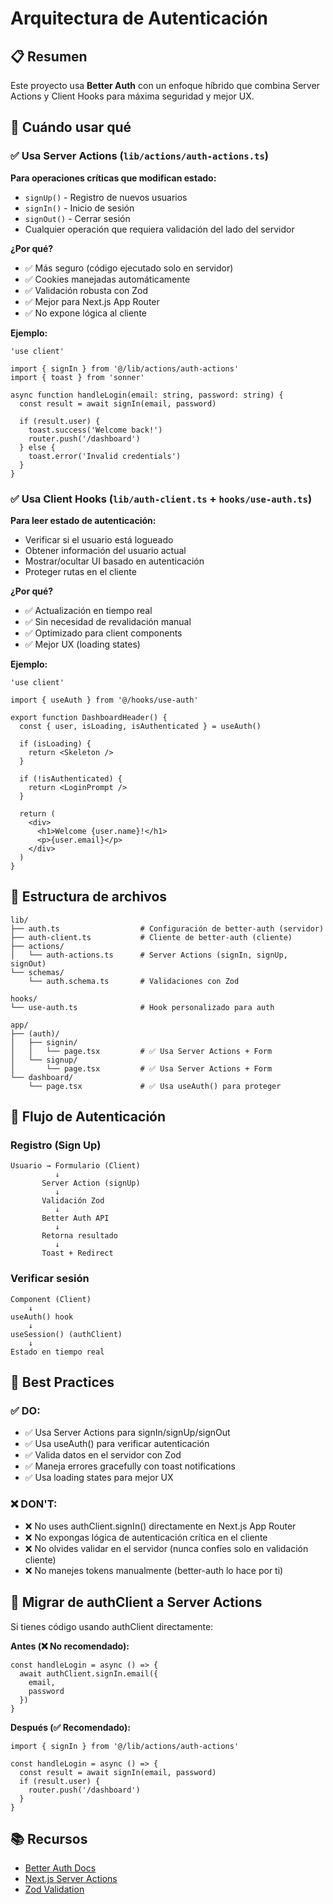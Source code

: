 # Arquitectura de Autenticación

## 📋 Resumen

Este proyecto usa **Better Auth** con un enfoque híbrido que combina Server Actions y Client Hooks para máxima seguridad y mejor UX.

## 🎯 Cuándo usar qué

### ✅ Usa Server Actions (`lib/actions/auth-actions.ts`)

**Para operaciones críticas que modifican estado:**
- `signUp()` - Registro de nuevos usuarios
- `signIn()` - Inicio de sesión
- `signOut()` - Cerrar sesión
- Cualquier operación que requiera validación del lado del servidor

**¿Por qué?**
- ✅ Más seguro (código ejecutado solo en servidor)
- ✅ Cookies manejadas automáticamente
- ✅ Validación robusta con Zod
- ✅ Mejor para Next.js App Router
- ✅ No expone lógica al cliente

**Ejemplo:**
```tsx
'use client'

import { signIn } from '@/lib/actions/auth-actions'
import { toast } from 'sonner'

async function handleLogin(email: string, password: string) {
  const result = await signIn(email, password)
  
  if (result.user) {
    toast.success('Welcome back!')
    router.push('/dashboard')
  } else {
    toast.error('Invalid credentials')
  }
}
```

### ✅ Usa Client Hooks (`lib/auth-client.ts` + `hooks/use-auth.ts`)

**Para leer estado de autenticación:**
- Verificar si el usuario está logueado
- Obtener información del usuario actual
- Mostrar/ocultar UI basado en autenticación
- Proteger rutas en el cliente

**¿Por qué?**
- ✅ Actualización en tiempo real
- ✅ Sin necesidad de revalidación manual
- ✅ Optimizado para client components
- ✅ Mejor UX (loading states)

**Ejemplo:**
```tsx
'use client'

import { useAuth } from '@/hooks/use-auth'

export function DashboardHeader() {
  const { user, isLoading, isAuthenticated } = useAuth()

  if (isLoading) {
    return <Skeleton />
  }

  if (!isAuthenticated) {
    return <LoginPrompt />
  }

  return (
    <div>
      <h1>Welcome {user.name}!</h1>
      <p>{user.email}</p>
    </div>
  )
}
```

## 📁 Estructura de archivos

```
lib/
├── auth.ts                  # Configuración de better-auth (servidor)
├── auth-client.ts           # Cliente de better-auth (cliente)
├── actions/
│   └── auth-actions.ts      # Server Actions (signIn, signUp, signOut)
└── schemas/
    └── auth.schema.ts       # Validaciones con Zod

hooks/
└── use-auth.ts              # Hook personalizado para auth

app/
├── (auth)/
│   ├── signin/
│   │   └── page.tsx         # ✅ Usa Server Actions + Form
│   └── signup/
│       └── page.tsx         # ✅ Usa Server Actions + Form
└── dashboard/
    └── page.tsx             # ✅ Usa useAuth() para proteger
```

## 🔐 Flujo de Autenticación

### Registro (Sign Up)
```
Usuario → Formulario (Client)
          ↓
       Server Action (signUp)
          ↓
       Validación Zod
          ↓
       Better Auth API
          ↓
       Retorna resultado
          ↓
       Toast + Redirect
```

### Verificar sesión
```
Component (Client)
    ↓
useAuth() hook
    ↓
useSession() (authClient)
    ↓
Estado en tiempo real
```

## 🚀 Best Practices

### ✅ DO:
- ✅ Usa Server Actions para signIn/signUp/signOut
- ✅ Usa useAuth() para verificar autenticación
- ✅ Valida datos en el servidor con Zod
- ✅ Maneja errores gracefully con toast notifications
- ✅ Usa loading states para mejor UX

### ❌ DON'T:
- ❌ No uses authClient.signIn() directamente en Next.js App Router
- ❌ No expongas lógica de autenticación crítica en el cliente
- ❌ No olvides validar en el servidor (nunca confíes solo en validación cliente)
- ❌ No manejes tokens manualmente (better-auth lo hace por ti)

## 🔄 Migrar de authClient a Server Actions

Si tienes código usando authClient directamente:

**Antes (❌ No recomendado):**
```tsx
const handleLogin = async () => {
  await authClient.signIn.email({
    email,
    password
  })
}
```

**Después (✅ Recomendado):**
```tsx
import { signIn } from '@/lib/actions/auth-actions'

const handleLogin = async () => {
  const result = await signIn(email, password)
  if (result.user) {
    router.push('/dashboard')
  }
}
```

## 📚 Recursos

- [Better Auth Docs](https://www.better-auth.com/docs)
- [Next.js Server Actions](https://nextjs.org/docs/app/building-your-application/data-fetching/server-actions-and-mutations)
- [Zod Validation](https://zod.dev/)

